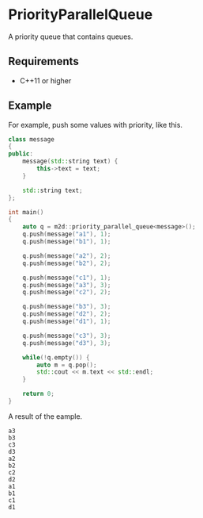 # PriorityParallelQueue

A priority queue that contains queues.

## Requirements

- C++11 or higher

## Example

For example, push some values with priority, like this.

```c++
class message
{
public:
    message(std::string text) {
        this->text = text;
    }

    std::string text;
};

int main()
{
    auto q = m2d::priority_parallel_queue<message>();
    q.push(message("a1"), 1);
    q.push(message("b1"), 1);

    q.push(message("a2"), 2);
    q.push(message("b2"), 2);

    q.push(message("c1"), 1);
    q.push(message("a3"), 3);
    q.push(message("c2"), 2);

    q.push(message("b3"), 3);
    q.push(message("d2"), 2);
    q.push(message("d1"), 1);

    q.push(message("c3"), 3);
    q.push(message("d3"), 3);

    while(!q.empty()) {
        auto m = q.pop();
        std::cout << m.text << std::endl;
    }

    return 0;
}
```

A result of the eample.

```
a3
b3
c3
d3
a2
b2
c2
d2
a1
b1
c1
d1
```
